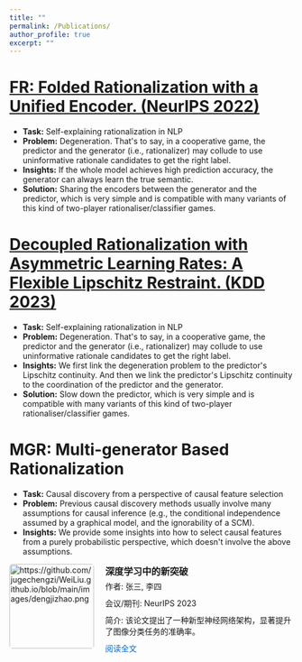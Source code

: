```yaml
---
title: ""
permalink: /Publications/
author_profile: true
excerpt: ""
---
```


[FR: Folded Rationalization with a Unified Encoder. (NeurIPS 2022)](https://arxiv.org/pdf/2209.08285.pdf)
===
- **Task:** Self-explaining rationalization in NLP
- **Problem:** Degeneration. That's to say, in a cooperative game, the predictor and the generator (i.e., rationalizer) may collude to use uninformative rationale candidates to get the right label.
- **Insights:** If the whole model achieves high prediction accuracy, the generator can always learn the true semantic.
- **Solution:** Sharing the encoders between the generator and the predictor, which is very simple and is compatible with many variants of this kind of two-player rationaliser/classifier games. 



[Decoupled Rationalization with Asymmetric Learning Rates: A Flexible Lipschitz Restraint.  (KDD 2023)](https://arxiv.org/abs/2305.13599)
===
- **Task:** Self-explaining rationalization in NLP
- **Problem:** Degeneration. That's to say, in a cooperative game, the predictor and the generator (i.e., rationalizer) may collude to use uninformative rationale candidates to get the right label.
- **Insights:** We first link the degeneration problem to the predictor's Lipschitz continuity. And then we link the predictor's Lipschitz continuity to the coordination of the predictor and the generator.
- **Solution:** Slow down the predictor, which is very simple and is compatible with many variants of this kind of two-player rationaliser/classifier games.

MGR: Multi-generator Based Rationalization
===
- **Task:** Causal discovery from a perspective of causal feature selection
- **Problem:** Previous causal discovery methods usually involve many assumptions for causal inference (e.g., the conditional independence assumed by a graphical model, and the ignorability of a SCM).
- **Insights:** We provide some insights into how to select causal features from a purely probabilistic perspective, which doesn't involve the above assumptions.

<div style="display: flex; align-items: flex-start; margin-bottom: 20px;">
  <img src="https://via.placeholder.com/150" alt="https://github.com/jugechengzi/WeiLiu.github.io/blob/main/images/dengjizhao.png" style="width: 150px; height: auto; margin-right: 20px; border-radius: 5px;">
  <div>
    <h3 style="margin: 0;">深度学习中的新突破</h3>
    <p style="margin: 5px 0 10px;">作者: 张三, 李四</p>
    <p style="margin: 5px 0 10px;">会议/期刊: NeurIPS 2023</p>
    <p style="margin: 5px 0 10px;">简介: 该论文提出了一种新型神经网络架构，显著提升了图像分类任务的准确率。</p>
    <a href="https://example.com" style="color: #0366d6; text-decoration: none;">阅读全文</a>
  </div>
</div>


